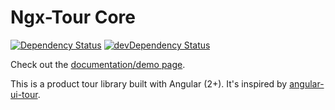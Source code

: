 # Ngx-Tour Core
[![Dependency Status](https://david-dm.org/alvaro-octal/ngx-tour-core.svg)](https://david-dm.org/alvaro-octal/ngx-tour-core)
[![devDependency Status](https://david-dm.org/alvaro-octal/ngx-tour-core/dev-status.svg)](https://david-dm.org/alvaro-octal/ngx-tour-core?type=dev)

Check out the [documentation/demo page](https://isaacplmann.github.io/ngx-tour).

This is a product tour library built with Angular (2+).  It's inspired by [angular-ui-tour](http://benmarch.github.io/angular-ui-tour).
